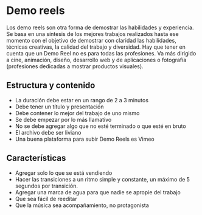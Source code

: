 # Demo reels

Los demo reels son otra forma de demostrar las habilidades y experiencia. Se basa en una síntesis de los mejores trabajos realizados hasta ese momento con el objetivo de demostrar con claridad las habilidades, técnicas creativas, la calidad del trabajo y diversidad. Hay que tener en cuenta que un Demo Reel no es para todas las profesiones. Va más dirigido a cine, animación, diseño, desarrollo web y de aplicaciones o fotografía (profesiones dedicadas a mostrar productos visuales).

## Estructura y contenido

- La duración debe estar en un rango de 2 a 3 minutos
- Debe tener un título y presentación
- Debe contener lo mejor del trabajo de uno mismo
- Se debe empezar por lo más llamativo
- No se debe agregar algo que no esté terminado o que esté en bruto
- El archivo debe ser liviano
- Una buena plataforma para subir Demo Reels es Vimeo

## Características

- Agregar solo lo que se está vendiendo
- Hacer las transiciones a un ritmo simple y constante, un máximo de 5 segundos por transición.
- Agregar una marca de agua para que nadie se apropie del trabajo
- Que sea fácil de reeditar
- Que la música sea acompañamiento, no protagonista
